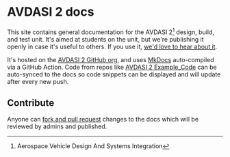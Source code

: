 # AVDASI 2 docs

This site contains general documentation for the AVDASI 2[^1] design, build, and test unit. It's aimed at students on the unit, but we're publishing it openly in case it's useful to others. If you use it, [we'd love to hear about it](mailto:AVDASI2@bristol.ac.uk).

It's hosted on the [AVDASI 2 GitHub org](https://github.com/AVDASI2), and uses [MkDocs](https://www.mkdocs.org) auto-compiled via a GitHub Action. Code from repos like [AVDASI 2 Example_Code](https://github.com/AVDASI2/Example_Code) can be auto-synced to the docs so code snippets can be displayed and will update after every new push. 

## Contribute

Anyone can [fork and pull request](https://docs.github.com/en/get-started/exploring-projects-on-github/contributing-to-a-project) changes to the docs which will be reviewed by admins and published. 

[^1]: Aerospace Vehicle Design And Systems Integration
